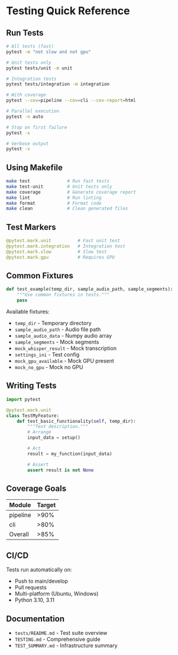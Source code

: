 # Testing Quick Reference

## Run Tests

```bash
# All tests (fast)
pytest -m "not slow and not gpu"

# Unit tests only
pytest tests/unit -m unit

# Integration tests
pytest tests/integration -m integration

# With coverage
pytest --cov=pipeline --cov=cli --cov-report=html

# Parallel execution
pytest -n auto

# Stop on first failure
pytest -x

# Verbose output
pytest -v
```

## Using Makefile

```bash
make test              # Run fast tests
make test-unit         # Unit tests only
make coverage          # Generate coverage report
make lint              # Run linting
make format            # Format code
make clean             # Clean generated files
```

## Test Markers

```python
@pytest.mark.unit          # Fast unit test
@pytest.mark.integration   # Integration test
@pytest.mark.slow          # Slow test
@pytest.mark.gpu           # Requires GPU
```

## Common Fixtures

```python
def test_example(temp_dir, sample_audio_path, sample_segments):
    """Use common fixtures in tests."""
    pass
```

Available fixtures:
- `temp_dir` - Temporary directory
- `sample_audio_path` - Audio file path
- `sample_audio_data` - Numpy audio array
- `sample_segments` - Mock segments
- `mock_whisper_result` - Mock transcription
- `settings_ini` - Test config
- `mock_gpu_available` - Mock GPU present
- `mock_no_gpu` - Mock no GPU

## Writing Tests

```python
import pytest

@pytest.mark.unit
class TestMyFeature:
    def test_basic_functionality(self, temp_dir):
        """Test description."""
        # Arrange
        input_data = setup()

        # Act
        result = my_function(input_data)

        # Assert
        assert result is not None
```

## Coverage Goals

| Module | Target |
|--------|--------|
| pipeline | >90% |
| cli | >80% |
| Overall | >85% |

## CI/CD

Tests run automatically on:
- Push to main/develop
- Pull requests
- Multi-platform (Ubuntu, Windows)
- Python 3.10, 3.11

## Documentation

- `tests/README.md` - Test suite overview
- `TESTING.md` - Comprehensive guide
- `TEST_SUMMARY.md` - Infrastructure summary
